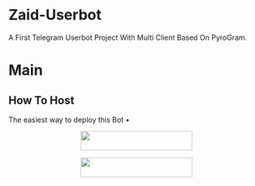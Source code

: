 # Zaid-Userbot
A First Telegram Userbot Project With Multi Client Based On PyroGram.

# Main


## How To Host
The easiest way to deploy this Bot
•
<p align="center"><a href="https://heroku.com/deploy?template=https://github.com/Roninub"> <img src="https://img.shields.io/badge/Deploy%20To%20Heroku-black?style=for-the-badge&logo=heroku" width="220" height="38.45"/></a></p>
 

<p align="center"><a href="https://heroku.com/deploy?template=https://github.com/ITZ-ZAID/ZAID-USERBOT/tree/master"> <img src="https://img.shields.io/badge/Deploy%20Multi%20Client-black?style=for-the-badge&logo=heroku" width="220" height="38.45"/></a></p>
 
